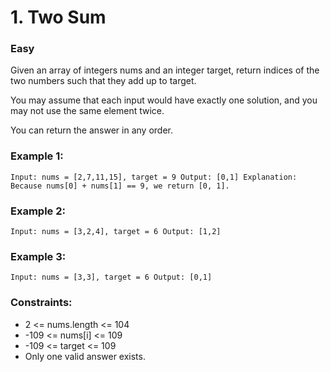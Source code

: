 # 1. Two Sum
### Easy

Given an array of integers nums and an integer target, return indices of the two numbers such that they add up to target.

You may assume that each input would have exactly one solution, and you may not use the same element twice.

You can return the answer in any order.


### Example 1:

`Input: nums = [2,7,11,15], target = 9
Output: [0,1]
Explanation: Because nums[0] + nums[1] == 9, we return [0, 1].`

### Example 2:

`Input: nums = [3,2,4], target = 6
Output: [1,2]`

### Example 3:

`Input: nums = [3,3], target = 6
Output: [0,1]`


### Constraints:

* 2 <= nums.length <= 104
* -109 <= nums[i] <= 109
* -109 <= target <= 109
* Only one valid answer exists.
